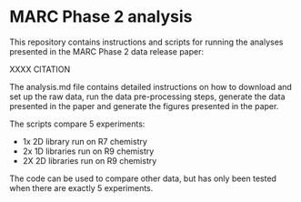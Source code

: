 # MARC Phase 2 analysis

This repository contains instructions and scripts for running the
analyses presented in the MARC Phase 2 data release paper:

XXXX CITATION

The analysis.md file contains detailed instructions on how to download
and set up the raw data, run the data pre-processing steps, generate
the data presented in the paper and generate the figures presented in the
paper.

The scripts compare 5 experiments:
- 1x 2D library run on R7 chemistry
- 2x 1D libraries run on R9 chemistry
- 2X 2D libraries run on R9 chemistry

The code can be used to compare other data, but has only been tested when there are exactly 5 experiments.
